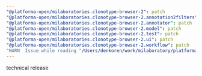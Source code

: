 ```yaml
---
"@platforma-open/milaboratories.clonotype-browser-2": patch
"@platforma-open/milaboratories.clonotype-browser-2.annotation2filters": patch
"@platforma-open/milaboratories.clonotype-browser-2.annotator": patch
"@platforma-open/milaboratories.clonotype-browser-2.model": patch
"@platforma-open/milaboratories.clonotype-browser-2.test": patch
"@platforma-open/milaboratories.clonotype-browser-2.ui": patch
"@platforma-open/milaboratories.clonotype-browser-2.workflow": patch
"WARN  Issue while reading "/Users/denkoren/work/milaboratory/platforma/platforma-open/clonotype-browser/.npmrc". Failed to replace env in config: ${NPMJS_TOKEN}": patch
---
```


technical release

